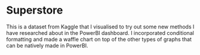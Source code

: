 # Superstore
This is a dataset from Kaggle that I visualised to try out some new methods I have researched about in the PowerBI dashboard. I incorporated conditional formatting and made a waffle chart on top of the other types of graphs that can be natively made in PowerBI.
